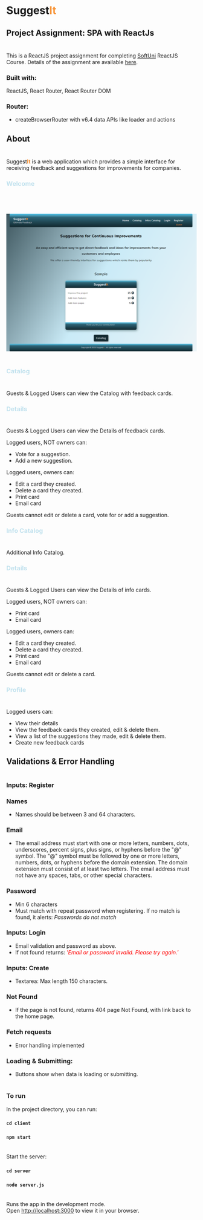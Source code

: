 # Suggest<span style="color:#F79234">**It**</span>
## **Project Assignment: SPA with ReactJs**
#


This is a ReactJS project assignment for completing [SoftUni](https://softuni.bg/)
ReactJS Course. Details of the assignment are available [here](https://github.com/zhenyahodges/SoftUni-Courses/blob/main/Front_End/REACT/REACT-PROJECT/ReactJS-Project-Assignment.docx).

 ### **Built with:**

 ReactJS, React Router, React Router DOM
### **Router:**

 * createBrowserRouter  with v6.4 data APIs like loader and actions


## **About**
#

Suggest<span style="color:#F79234">**It**</span> is a web application which provides a simple interface for receiving feedback and suggestions for improvements for companies.


### <span style="color:#c2e2ee">**Welcome**</span>
#
<br>

![alt text](./readme-res/SuggestIt-Welcome-View.png "Welcome View")
#

### <span style="color:#c2e2ee">Catalog</span>
#

Guests & Logged Users can view the Catalog with feedback cards.


### <span style="color:#c2e2ee">**Details**</span>
#

Guests & Logged Users can view the Details of feedback cards.

Logged users, NOT owners can:
* Vote for a suggestion.
* Add a new suggestion.

Logged users, owners can:
* Edit a card they created.
* Delete a card they created.
* Print card
* Email card

Guests cannot edit or delete a card, vote for or add a suggestion.


### <span style="color:#c2e2ee">**Info Catalog**</span>
#
Additional Info Catalog.

### <span style="color:#c2e2ee">**Details**</span>
#
Guests & Logged Users can view the Details of info cards.

Logged users, NOT owners can:
* Print card
* Email card

Logged users, owners can:
* Edit a card they created.
* Delete a card they created.
* Print card
* Email card

Guests cannot edit or delete a card.

### <span style="color:#c2e2ee">**Profile**</span>
#

Logged users can:
* View their details
* View the feedback cards they created, edit & delete them.
* View a list of the suggestions they made, edit & delete them.
* Create new feedback cards


## **Validations & Error Handling**
#

### **Inputs: Register**

### Names
* Names should be between 3 and 64  characters.

### Email
* The email address must start with one or more letters, numbers, dots, underscores, percent signs, plus signs, or hyphens before the "@" symbol.
The "@" symbol must be followed by one or more letters, numbers, dots, or hyphens before the domain extension.
The domain extension must consist of at least two letters.
The email address must not have any spaces, tabs, or other special characters.

### Password
* Min 6 characters
* Must match with repeat password when registering. If no match is found, it alerts: *Passwords do not match*

### **Inputs:  Login**
* Email validation and password as above.
* If not found returns: <span style="color:red">*'Email or password invalid. Please try again.'*</span>

### **Inputs:  Create**
* Textarea: Max length 150 characters.

### **Not Found**
* If the page is not found, returns 404 page Not Found, with link back to the home page.

### **Fetch requests**
* Error handling implemented

### **Loading & Submitting:**
* Buttons show when data is loading or submitting.
#
### **To run**

In the project directory, you can run:

#### `cd client`
#### `npm start`
\
Start the server:
#### `cd server`
#### `node server.js`

\
Runs the app in the development mode.\
Open [http://localhost:3000](http://localhost:3000) to view it in your browser.
#



